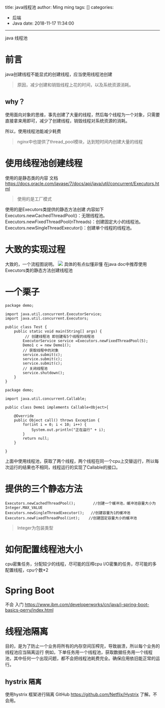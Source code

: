 title: java线程池
author: Ming ming
tags: []
categories:
  - 后端
  - Java
date: 2018-11-17 11:34:00
---
java 线程池
# 前言
java创建线程不能显式的创建线程，应当使用线程池创建
> 原因，减少创建和销毁线程上花的时间，以及系统资源消耗。

## why？
使用面向对象的思维，事先创建了大量的线程，然后每个线程为一个对象，只需要直接拿来用即可，减少了创建线程，销毁线程对系统资源的消耗。

所以，使用线程池能减少耗费
> nginx中也提供了thread_pool模块，达到短时间内创建大量的线程

# 使用线程池创建线程
使用的是静态类的内容
文档 https://docs.oracle.com/javase/7/docs/api/java/util/concurrent/Executors.html
> 使用的是工厂模式

使用的是Executors类提供的静态方法创建
内容如下
Executors.newCachedThreadPool()：无限线程池。
Executors.newFixedThreadPool(nThreads)：创建固定大小的线程池。
Executors.newSingleThreadExecutor()：创建单个线程的线程池。

# 大致的实现过程
大致的，一个流程图说明。
![](https://melovemingming-1253878077.cos.ap-chengdu.myqcloud.com/blog-image/2018/11/17/0.png)
具体的有点似懂非懂
在java doc中推荐使用Executors类的静态方法创建线程池

# 一个栗子
```
package demo;

import java.util.concurrent.ExecutorService;
import java.util.concurrent.Executors;

public class Test {
	public static void main(String[] args) {
		 // 创建线程池 即创建有5个线程的线程池
		ExecutorService service =Executors.newFixedThreadPool(5);
		Demo1 c = new Demo1();
		// 获取线程中的对象
		service.submit(c);
		service.submit(c);
		service.submit(c);
		// 关闭线程池
		service.shutdown();
	}
}
```
```
package demo;

import java.util.concurrent.Callable;

public class Demo1 implements Callable<Object>{

	@Override
	public Object call() throws Exception {
		for(int i = 0; i < 10; i++) {
			System.out.println("正在运行" + i);
		}
		return null;
	}

}
```
上面中使用线程池，获取了两个线程，两个线程在同一个cpu上交替运行，所以每次运行的结果也不相同，线程运行的实现了Callable的接口。

# 提供的三个静态方法
```
Executors.newCachedThreadPool();        //创建一个缓冲池，缓冲池容量大小为Integer.MAX_VALUE
Executors.newSingleThreadExecutor();   //创建容量为1的缓冲池
Executors.newFixedThreadPool(int);    //创建固定容量大小的缓冲池
```
> Integer为包装类型

# 如何配置线程池大小
cpu密集任务，分配较少的线程，尽可能的压榨cpu
I/O密集的任务，尽可能的多配置线程，cpu个数*2

# Spring Boot
不会 
入门 https://www.ibm.com/developerworks/cn/java/j-spring-boot-basics-perry/index.html

# 线程池隔离
目的，是为了防止一个业务将所有的内存空间压榨完，导致崩溃，所以每个业务的线程池应当隔离运行
例如，下单任务用一个线程池，获取数据任务用一个线程池，其中任何一个出现问题，都不会把线程池耗费完全。确保应用依旧能正常的运行。

## hystrix 隔离
使用hystrix 框架进行隔离
GitHub https://github.com/Netflix/Hystrix
了解。不会用。